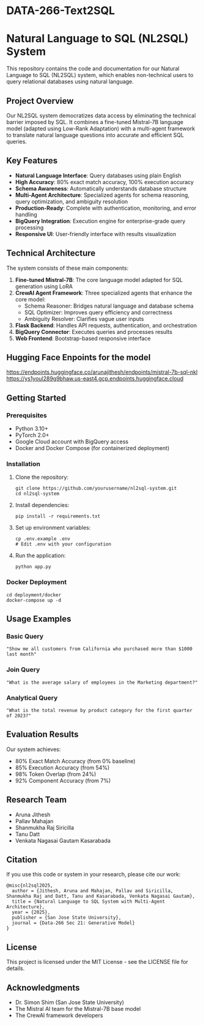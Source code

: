 # DATA-266-Text2SQL

# Natural Language to SQL (NL2SQL) System

This repository contains the code and documentation for our Natural Language to SQL (NL2SQL) system, which enables non-technical users to query relational databases using natural language.

## Project Overview

Our NL2SQL system democratizes data access by eliminating the technical barrier imposed by SQL. It combines a fine-tuned Mistral-7B language model (adapted using Low-Rank Adaptation) with a multi-agent framework to translate natural language questions into accurate and efficient SQL queries.

## Key Features

- **Natural Language Interface**: Query databases using plain English
- **High Accuracy**: 80% exact match accuracy, 100% execution accuracy
- **Schema Awareness**: Automatically understands database structure
- **Multi-Agent Architecture**: Specialized agents for schema reasoning, query optimization, and ambiguity resolution
- **Production-Ready**: Complete with authentication, monitoring, and error handling
- **BigQuery Integration**: Execution engine for enterprise-grade query processing
- **Responsive UI**: User-friendly interface with results visualization

## Technical Architecture

The system consists of these main components:

1. **Fine-tuned Mistral-7B**: The core language model adapted for SQL generation using LoRA
2. **CrewAI Agent Framework**: Three specialized agents that enhance the core model:
   - Schema Reasoner: Bridges natural language and database schema
   - SQL Optimizer: Improves query efficiency and correctness
   - Ambiguity Resolver: Clarifies vague user inputs
3. **Flask Backend**: Handles API requests, authentication, and orchestration
4. **BigQuery Connector**: Executes queries and processes results
5. **Web Frontend**: Bootstrap-based responsive interface

## Hugging Face Enpoints for the model
https://endpoints.huggingface.co/arunajithesh/endpoints/mistral-7b-sql-nkl
https://ys1youl289g9bhaw.us-east4.gcp.endpoints.huggingface.cloud

## Getting Started

### Prerequisites

- Python 3.10+
- PyTorch 2.0+
- Google Cloud account with BigQuery access
- Docker and Docker Compose (for containerized deployment)

### Installation

1. Clone the repository:
   ```
   git clone https://github.com/yourusername/nl2sql-system.git
   cd nl2sql-system
   ```

2. Install dependencies:
   ```
   pip install -r requirements.txt
   ```

3. Set up environment variables:
   ```
   cp .env.example .env
   # Edit .env with your configuration
   ```

4. Run the application:
   ```
   python app.py
   ```

### Docker Deployment

```
cd deployment/docker
docker-compose up -d
```

## Usage Examples

### Basic Query
```
"Show me all customers from California who purchased more than $1000 last month"
```

### Join Query
```
"What is the average salary of employees in the Marketing department?"
```

### Analytical Query
```
"What is the total revenue by product category for the first quarter of 2023?"
```

## Evaluation Results

Our system achieves:
- 80% Exact Match Accuracy (from 0% baseline)
- 85% Execution Accuracy (from 54%)
- 98% Token Overlap (from 24%)
- 92% Component Accuracy (from 7%)

## Research Team

- Aruna Jithesh
- Pallav Mahajan
- Shanmukha Raj Siricilla
- Tanu Datt
- Venkata Nagasai Gautam Kasarabada

## Citation

If you use this code or system in your research, please cite our work:

```
@misc{nl2sql2025,
  author = {Jithesh, Aruna and Mahajan, Pallav and Siricilla, Shanmukha Raj and Datt, Tanu and Kasarabada, Venkata Nagasai Gautam},
  title = {Natural Language to SQL System with Multi-Agent Architecture},
  year = {2025},
  publisher = {San Jose State University},
  journal = {Data-266 Sec 21: Generative Model}
}
```

## License

This project is licensed under the MIT License - see the LICENSE file for details.

## Acknowledgments

- Dr. Simon Shim (San Jose State University)
- The Mistral AI team for the Mistral-7B base model
- The CrewAI framework developers
